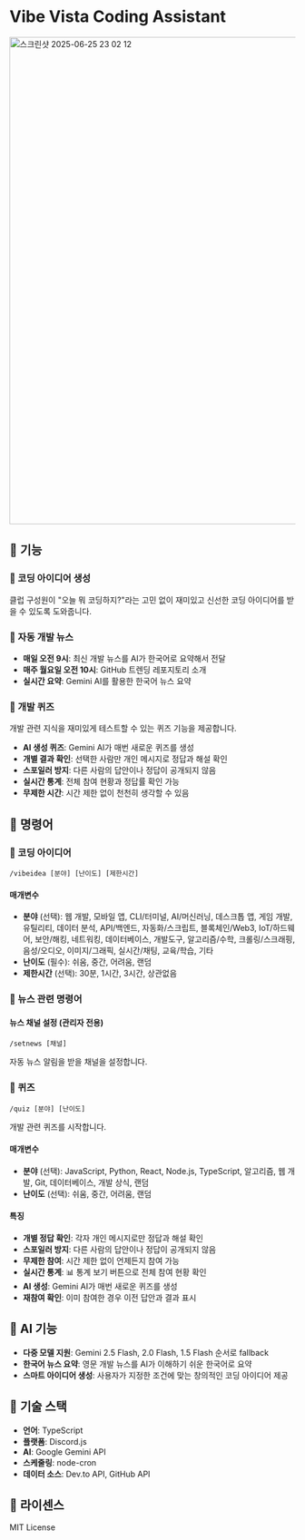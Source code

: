 # Vibe Vista Coding Assistant

<img width="859" alt="스크린샷 2025-06-25 23 02 12" src="https://github.com/user-attachments/assets/87edba11-cede-4508-9424-947f1788edb7" />

## 📌 기능

### 🚀 코딩 아이디어 생성

클럽 구성원이 "오늘 뭐 코딩하지?"라는 고민 없이 재미있고 신선한 코딩 아이디어를 받을 수 있도록 도와줍니다.

### 📰 자동 개발 뉴스

- **매일 오전 9시**: 최신 개발 뉴스를 AI가 한국어로 요약해서 전달
- **매주 월요일 오전 10시**: GitHub 트렌딩 레포지토리 소개
- **실시간 요약**: Gemini AI를 활용한 한국어 뉴스 요약

### 🧩 개발 퀴즈

개발 관련 지식을 재미있게 테스트할 수 있는 퀴즈 기능을 제공합니다.

- **AI 생성 퀴즈**: Gemini AI가 매번 새로운 퀴즈를 생성
- **개별 결과 확인**: 선택한 사람만 개인 메시지로 정답과 해설 확인
- **스포일러 방지**: 다른 사람의 답안이나 정답이 공개되지 않음
- **실시간 통계**: 전체 참여 현황과 정답률 확인 가능
- **무제한 시간**: 시간 제한 없이 천천히 생각할 수 있음

## 💬 명령어

### 🎯 코딩 아이디어

```
/vibeidea [분야] [난이도] [제한시간]
```

#### 매개변수

- **분야** (선택): 웹 개발, 모바일 앱, CLI/터미널, AI/머신러닝, 데스크톱 앱, 게임 개발, 유틸리티, 데이터 분석, API/백엔드, 자동화/스크립트, 블록체인/Web3, IoT/하드웨어, 보안/해킹, 네트워킹, 데이터베이스, 개발도구, 알고리즘/수학, 크롤링/스크래핑, 음성/오디오, 이미지/그래픽, 실시간/채팅, 교육/학습, 기타
- **난이도** (필수): 쉬움, 중간, 어려움, 랜덤
- **제한시간** (선택): 30분, 1시간, 3시간, 상관없음

### 📰 뉴스 관련 명령어

#### 뉴스 채널 설정 (관리자 전용)

```
/setnews [채널]
```

자동 뉴스 알림을 받을 채널을 설정합니다.

### 🧩 퀴즈

```
/quiz [분야] [난이도]
```

개발 관련 퀴즈를 시작합니다.

#### 매개변수

- **분야** (선택): JavaScript, Python, React, Node.js, TypeScript, 알고리즘, 웹 개발, Git, 데이터베이스, 개발 상식, 랜덤
- **난이도** (선택): 쉬움, 중간, 어려움, 랜덤

#### 특징

- **개별 정답 확인**: 각자 개인 메시지로만 정답과 해설 확인
- **스포일러 방지**: 다른 사람의 답안이나 정답이 공개되지 않음
- **무제한 참여**: 시간 제한 없이 언제든지 참여 가능
- **실시간 통계**: 📊 통계 보기 버튼으로 전체 참여 현황 확인
- **AI 생성**: Gemini AI가 매번 새로운 퀴즈를 생성
- **재참여 확인**: 이미 참여한 경우 이전 답안과 결과 표시

## 🤖 AI 기능

- **다중 모델 지원**: Gemini 2.5 Flash, 2.0 Flash, 1.5 Flash 순서로 fallback
- **한국어 뉴스 요약**: 영문 개발 뉴스를 AI가 이해하기 쉬운 한국어로 요약
- **스마트 아이디어 생성**: 사용자가 지정한 조건에 맞는 창의적인 코딩 아이디어 제공

## 🔧 기술 스택

- **언어**: TypeScript
- **플랫폼**: Discord.js
- **AI**: Google Gemini API
- **스케줄링**: node-cron
- **데이터 소스**: Dev.to API, GitHub API

## 📝 라이센스

MIT License
